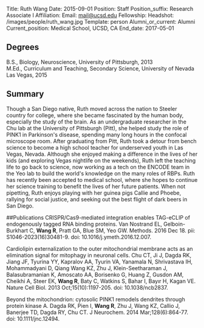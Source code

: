 Title: Ruth Wang
Date: 2015-09-01
Position: Staff
Position_suffix: Research Associate I
Affiliation:
Email: mail@ucsd.edu
Fellowship:
Headshot: /images/people/ruth_wang.jpg
Template: person
Alumni_or_current: Alumni
Current_position: Medical School, UCSD, CA
End_date: 2017-05-01
<!-- Status: draft -->

## Degrees
B.S., Biology, Neuroscience, University of Pittsburgh, 2013   
M.Ed., Curriculum and Teaching, Secondary Science, University of Nevada Las Vegas, 2015  

## Summary
Though a San Diego native, Ruth moved across the nation to Steeler country for college, where she became fascinated by the human body, especially the study of the brain. As an undergraduate researcher in the Chu lab at the University of Pittsburgh (Pitt), she helped study the role of PINK1 in Parkinson's disease, spending many long hours in the confocal microscope room. After graduating from Pitt, Ruth took a detour from bench science to become a high school teacher for underserved youth in Las Vegas, Nevada. Although she enjoyed making a difference in the lives of her kids (and exploring Vegas nightlife on the weekends), Ruth left the teaching life to go back to science, now working as a tech on the ENCODE team in the Yeo lab to build the world's knowledge on the many roles of RBPs. Ruth has recently been accepted to medical school, where she hopes to continue her science training to benefit the lives of her future patients. When not pipetting, Ruth enjoys playing with her guinea pigs Callie and Phoebe, rallying for social justice, and seeking out the best flight of dark beers in San Diego. 

##Publications
CRISPR/Cas9-mediated integration enables TAG-eCLIP of endogenously tagged RNA binding proteins. Van Nostrand EL, Gelboin-Burkhart C, **Wang R**, Pratt GA, Blue SM, Yeo GW. Methods. 2016 Dec 18. pii: S1046-2023(16)30481-9. doi: 10.1016/j.ymeth.2016.12.007.

Cardiolipin externalization to the outer mitochondrial membrane acts as an elimination signal for mitophagy in neuronal cells. Chu CT, Ji J, Dagda RK, Jiang JF, Tyurina YY, Kapralov AA, Tyurin VA, Yanamala N, Shrivastava IH, Mohammadyani D, Qiang Wang KZ, Zhu J, Klein-Seetharaman J, Balasubramanian K, Amoscato AA, Borisenko G, Huang Z, Gusdon AM, Cheikhi A, Steer EK, **Wang R**, Baty C, Watkins S, Bahar I, Bayır H, Kagan VE. Nature Cell Biol. 2013 Oct;15(10):1197-205. doi: 10.1038/ncb2837.


Beyond the mitochondrion: cytosolic PINK1 remodels dendrites through protein kinase A. Dagda RK, Pien I, **Wang R**, Zhu J, Wang KZ, Callio J, Banerjee TD, Dagda RY, Chu CT. J Neurochem. 2014 Mar;128(6):864-77. doi: 10.1111/jnc.12494.